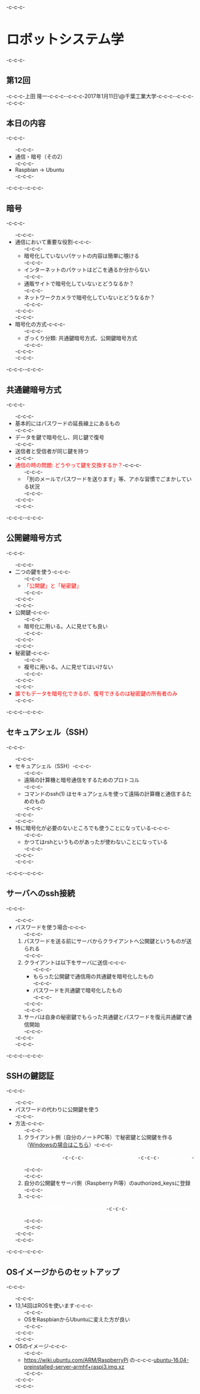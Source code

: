 <h2></h2>-c-c-c-<h1 style="font-size: 250%;">ロボットシステム学</h1>-c-c-c-<h2>第12回</h2>-c-c-c-上田 隆一-c-c-c--c-c-c-2017年1月11日\@千葉工業大学-c-c-c--c-c-c-<!--nextpage-->-c-c-c-<h2>本日の内容</h2>-c-c-c-<ul>-c-c-c- 	<li>通信・暗号（その2）</li>-c-c-c- 	<li>Raspbian -&gt; Ubuntu</li>-c-c-c-</ul>-c-c-c-<!--nextpage-->-c-c-c-<h2>暗号</h2>-c-c-c-<ul>-c-c-c- 	<li>通信において重要な役割-c-c-c-<ul>-c-c-c- 	<li>暗号化していないパケットの内容は簡単に覗ける</li>-c-c-c- 	<li>インターネットのパケットはどこを通るか分からない</li>-c-c-c- 	<li>通販サイトで暗号化していないとどうなるか？</li>-c-c-c- 	<li>ネットワークカメラで暗号化していないとどうなるか？</li>-c-c-c-</ul>-c-c-c-</li>-c-c-c- 	<li>暗号化の方式-c-c-c-<ul>-c-c-c- 	<li>ざっくり分類: 共通鍵暗号方式、公開鍵暗号方式</li>-c-c-c-</ul>-c-c-c-</li>-c-c-c-</ul>-c-c-c-<!--nextpage-->-c-c-c-<h2>共通鍵暗号方式</h2>-c-c-c-<ul>-c-c-c- 	<li>基本的にはパスワードの延長線上にあるもの</li>-c-c-c- 	<li>データを鍵で暗号化し、同じ鍵で復号</li>-c-c-c- 	<li>送信者と受信者が同じ鍵を持つ</li>-c-c-c- 	<li><span style="color: #ff0000;">通信の時の問題: どうやって鍵を交換するか？</span>-c-c-c-<ul>-c-c-c- 	<li>「別のメールでパスワードを送ります」等、アホな習慣でごまかしている状況</li>-c-c-c-</ul>-c-c-c-</li>-c-c-c-</ul>-c-c-c-<!--nextpage-->-c-c-c-<h2>公開鍵暗号方式</h2>-c-c-c-<ul>-c-c-c- 	<li>二つの鍵を使う-c-c-c-<ul>-c-c-c- 	<li><span style="color: #ff0000;">「公開鍵」と「秘密鍵」</span></li>-c-c-c-</ul>-c-c-c-</li>-c-c-c- 	<li>公開鍵-c-c-c-<ul>-c-c-c- 	<li>暗号化に用いる。人に見せても良い</li>-c-c-c-</ul>-c-c-c-</li>-c-c-c- 	<li>秘密鍵-c-c-c-<ul>-c-c-c- 	<li>複号に用いる。人に見せてはいけない</li>-c-c-c-</ul>-c-c-c-</li>-c-c-c- 	<li><span style="color: #ff0000;">誰でもデータを暗号化できるが、復号できるのは秘密鍵の所有者のみ</span></li>-c-c-c-</ul>-c-c-c-<!--nextpage-->-c-c-c-<h2>セキュアシェル（SSH）</h2>-c-c-c-<ul>-c-c-c- 	<li>セキュアシェル（SSH）-c-c-c-<ul>-c-c-c- 	<li>遠隔の計算機と暗号通信をするためのプロトコル</li>-c-c-c- 	<li>コマンドのssh(1) はセキュアシェルを使って遠隔の計算機と通信するためのもの</li>-c-c-c-</ul>-c-c-c-</li>-c-c-c- 	<li>特に暗号化が必要のないところでも使うことになっている-c-c-c-<ul>-c-c-c- 	<li>かつてはrshというものがあったが使わないことになっている</li>-c-c-c-</ul>-c-c-c-</li>-c-c-c-</ul>-c-c-c-<!--nextpage-->-c-c-c-<h2>サーバへのssh接続</h2>-c-c-c-<ul>-c-c-c- 	<li>パスワードを使う場合-c-c-c-<ol>-c-c-c- 	<li>パスワードを送る前にサーバからクライアントへ公開鍵というものが送られる</li>-c-c-c- 	<li>クライアントは以下をサーバに送信-c-c-c-<ul>-c-c-c- 	<li>もらった公開鍵で通信用の共通鍵を暗号化したもの</li>-c-c-c- 	<li>パスワードを共通鍵で暗号化したもの</li>-c-c-c-</ul>-c-c-c-</li>-c-c-c- 	<li>サーバは自身の秘密鍵でもらった共通鍵とパスワードを復元共通鍵で通信開始</li>-c-c-c-</ol>-c-c-c-</li>-c-c-c-</ul>-c-c-c-<!--nextpage-->-c-c-c-<h2>SSHの鍵認証</h2>-c-c-c-<ul>-c-c-c- 	<li>パスワードの代わりに公開鍵を使う</li>-c-c-c- 	<li>方法-c-c-c-<ol>-c-c-c- 	<li>クライアント側（自分のノートPC等）で秘密鍵と公開鍵を作る（<a href="http://webkaru.net/linux/tera-term-ssh-login-public-key/">Windowsの場合はこちら</a>）-c-c-c-<pre><span style="color: #ffffff;">$ mkdir .ssh</span>-c-c-c-<span style="color: #ffffff;">$ chmod 700 .ssh/</span>-c-c-c-<span style="color: #ffffff;">$ cd .ssh/</span>-c-c-c-<span style="color: #ffffff;">$ ssh-keygen</span>-c-c-c-<span style="color: #ffffff;">###いろいろ聞かれるが基本returnで</span><span style="color: #ffffff;"> （一度はちゃんと読みましょう）###</span></pre>-c-c-c-</li>-c-c-c- 	<li>自分の公開鍵をサーバ側（Raspberry Pi等）のauthorized_keysに登録</li>-c-c-c- 	<li>-c-c-c-<pre><span style="color: #ffffff;">###サーバのIPアドレスにscp###</span>-c-c-c-<span style="color: #ffffff;">$ scp ~/.ssh/id_rsa.pub pi\@192.168.?.?:~/</span>-c-c-c-<span style="color: #ffffff;">$ ssh pi\@192.168.?.?</span>-c-c-c-<span style="color: #ffffff;">$ cat id_rsa.pub &gt;&gt; .ssh/authorized_keys</span>-c-c-c-<span style="color: #ffffff;">$ chmod 600 .ssh/authorized_keys</span></pre>-c-c-c-</li>-c-c-c-</ol>-c-c-c-</li>-c-c-c-</ul>-c-c-c-<!--nextpage-->-c-c-c-<h2>OSイメージからのセットアップ</h2>-c-c-c-<ul>-c-c-c- 	<li>13,14回はROSを使います-c-c-c-<ul>-c-c-c- 	<li>OSをRaspbianからUbuntuに変えた方が良い</li>-c-c-c-</ul>-c-c-c-</li>-c-c-c- 	<li>OSのイメージ-c-c-c-<ul>-c-c-c- 	<li><a href="https://wiki.ubuntu.com/ARM/RaspberryPi">https://wiki.ubuntu.com/ARM/RaspberryPi</a> の-c-c-c-<a class="http" href="http://www.finnie.org/software/raspberrypi/ubuntu-rpi3/ubuntu-16.04-preinstalled-server-armhf+raspi3.img.xz">ubuntu-16.04-preinstalled-server-armhf+raspi3.img.xz</a></li>-c-c-c-</ul>-c-c-c-</li>-c-c-c-</ul>
